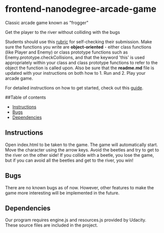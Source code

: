 frontend-nanodegree-arcade-game
===============================

Classic arcade game known as "frogger"

Get the player to the river without colliding with the bugs 

Students should use this [rubric](https://review.udacity.com/#!/projects/2696458597/rubric) for self-checking their submission. Make sure the functions you write are **object-oriented** - either class functions (like Player and Enemy) or class prototype functions such as Enemy.prototype.checkCollisions, and that the keyword 'this' is used appropriately within your class and class prototype functions to refer to the object the function is called upon. Also be sure that the **readme.md** file is updated with your instructions on both how to 1. Run and 2. Play your arcade game.

For detailed instructions on how to get started, check out this [guide](https://docs.google.com/document/d/1v01aScPjSWCCWQLIpFqvg3-vXLH2e8_SZQKC8jNO0Dc/pub?embedded=true).


##Table of contents
* [Instructions](#instructions)
* [Bugs](#Bugs)
* [Dependencies](#Dependencies)

## Instructions

Open index.html to be taken to the game. The game will automatically start. Move the character using the arrow keys. Avoid the beetles and try to get to the river on the other side! If you collide with a beetle, you lose the game, but if you can avoid all the beetles and get to the river, you win!

## Bugs 

There are no known bugs as of now. However, other features to make the game more interesting will be implemented in the future.

## Dependencies

Our program requires engine.js and resources.js provided by Udacity. These source files are included in the project.